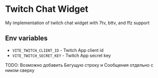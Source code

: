 # Twitch Chat Widget

My implementation of twitch chat widget with 7tv, bttv, and ffz support

## Env variables

- `VITE_TWITCH_CLIENT_ID` - Twitch App client id
- `VITE_TWITCH_SECRET_KEY` - Twitch App secret key

TODO: Возможно добавить Бегущую строку и Сообщения отдельно с ником сверху
